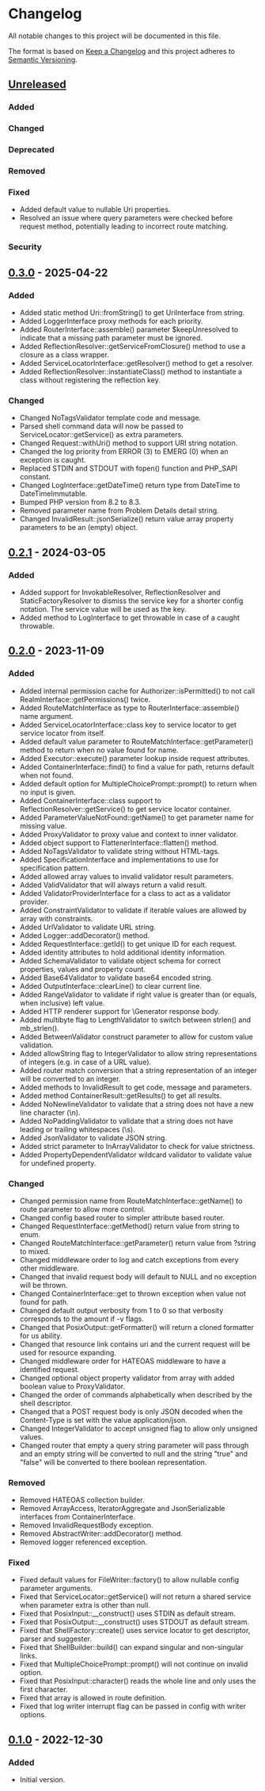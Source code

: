 # Changelog

All notable changes to this project will be documented in this file.

The format is based on [Keep a Changelog](http://keepachangelog.com/en/1.0.0/) and this project adheres to
[Semantic Versioning](http://semver.org/spec/v2.0.0.html).

## [Unreleased]

### Added

### Changed

### Deprecated

### Removed

### Fixed

- Added default value to nullable Uri properties.
- Resolved an issue where query parameters were checked before request method, potentially leading to incorrect route
  matching.

### Security

## [0.3.0] - 2025-04-22

### Added

- Added static method Uri::fromString() to get UriInterface from string.
- Added LoggerInterface proxy methods for each priority.
- Added RouterInterface::assemble() parameter $keepUnresolved to indicate that a missing path parameter must be ignored.
- Added ReflectionResolver::getServiceFromClosure() method to use a closure as a class wrapper.
- Added ServiceLocatorInterface::getResolver() method to get a resolver.
- Added ReflectionResolver::instantiateClass() method to instantiate a class without registering the reflection key.

### Changed

- Changed NoTagsValidator template code and message.
- Parsed shell command data will now be passed to ServiceLocator::getService() as extra parameters.
- Changed Request::withUri() method to support URI string notation.
- Changed the log priority from ERROR (3) to EMERG (0) when an exception is caught.
- Replaced STDIN and STDOUT with fopen() function and PHP_SAPI constant.
- Changed LogInterface::getDateTime() return type from DateTime to DateTimeImmutable.
- Bumped PHP version from 8.2 to 8.3.
- Removed parameter name from Problem Details detail string.
- Changed InvalidResult::jsonSerialize() return value array property parameters to be an (empty) object.

## [0.2.1] - 2024-03-05

### Added

- Added support for InvokableResolver, ReflectionResolver and StaticFactoryResolver to dismiss the service key for a
  shorter config notation. The service value will be used as the key.
- Added method to LogInterface to get throwable in case of a caught throwable.

## [0.2.0] - 2023-11-09

### Added

- Added internal permission cache for Authorizer::isPermitted() to not call RealmInterface::getPermissions() twice.
- Added RouteMatchInterface as type to RouterInterface::assemble() name argument.
- Added ServiceLocatorInterface::class key to service locator to get service locator from itself.
- Added default value parameter to RouteMatchInterface::getParameter() method to return when no value found for name.
- Added Executor::execute() parameter lookup inside request attributes.
- Added ContainerInterface::find() to find a value for path, returns default when not found.
- Added default option for MultipleChoicePrompt::prompt() to return when no input is given.
- Added ContainerInterface::class support to ReflectionResolver::getService() to get service locator container.
- Added ParameterValueNotFound::getName() to get parameter name for missing value.
- Added ProxyValidator to proxy value and context to inner validator.
- Added object support to FlattenerInterface::flatten() method.
- Added NoTagsValidator to validate string without HTML-tags.
- Added SpecificationInterface and implementations to use for specification pattern.
- Added allowed array values to invalid validator result parameters.
- Added ValidValidator that will always return a valid result.
- Added ValidatorProviderInterface for a class to act as a validator provider.
- Added ConstraintValidator to validate if iterable values are allowed by array with constraints.
- Added UrlValidator to validate URL string.
- Added Logger::addDecorator() method.
- Added RequestInterface::getId() to get unique ID for each request.
- Added identity attributes to hold additional identity information.
- Added SchemaValidator to validate object schema for correct properties, values and property count.
- Added Base64Validator to validate base64 encoded string.
- Added OutputInterface::clearLine() to clear current line.
- Added RangeValidator to validate if right value is greater than (or equals, when inclusive) left value.
- Added HTTP renderer support for \Generator response body.
- Added multibyte flag to LengthValidator to switch between strlen() and mb_strlen().
- Added BetweenValidator construct parameter to allow for custom value validation.
- Added allowString flag to IntegerValidator to allow string representations of integers (e.g. in case of a URL value).
- Added router match conversion that a string representation of an integer will be converted to an integer.
- Added methods to InvalidResult to get code, message and parameters.
- Added method ContainerResult::getResults() to get all results.
- Added NoNewlineValidator to validate that a string does not have a new line character (\n).
- Added NoPaddingValidator to validate that a string does not have leading or trailing whitespaces (\s).
- Added JsonValidator to validate JSON string.
- Added strict parameter to InArrayValidator to check for value strictness.
- Added PropertyDependentValidator wildcard validator to validate value for undefined property.

### Changed

- Changed permission name from RouteMatchInterface::getName() to route parameter to allow more control.
- Changed config based router to simpler attribute based router.
- Changed RequestInterface::getMethod() return value from string to enum.
- Changed RouteMatchInterface::getParameter() return value from ?string to mixed.
- Changed middleware order to log and catch exceptions from every other middleware.
- Changed that invalid request body will default to NULL and no exception will be thrown.
- Changed ContainerInterface::get to thrown exception when value not found for path.
- Changed default output verbosity from 1 to 0 so that verbosity corresponds to the amount if -v flags.
- Changed that PosixOutput::getFormatter() will return a cloned formatter for us ability.
- Changed that resource link contains uri and the current request will be used for resource expanding.
- Changed middleware order for HATEOAS middleware to have a identified request.
- Changed optional object property validator from array with added boolean value to ProxyValidator.
- Changed the order of commands alphabetically when described by the shell descriptor.
- Changed that a POST request body is only JSON decoded when the Content-Type is set with the value application/json.
- Changed IntegerValidator to accept unsigned flag to allow only unsigned values.
- Changed router that empty a query string parameter will pass through and an empty string will be converted to null and
  the string "true" and "false" will be converted to there boolean representation.

### Removed

- Removed HATEOAS collection builder.
- Removed ArrayAccess, IteratorAggregate and JsonSerializable interfaces from ContainerInterface.
- Removed InvalidRequestBody exception.
- Removed AbstractWriter::addDecorator() method.
- Removed logger referenced exception.

### Fixed

- Fixed default values for FileWriter::factory() to allow nullable config parameter arguments.
- Fixed that ServiceLocator::getService() will not return a shared service when parameter extra is other than null.
- Fixed that PosixInput::__construct() uses STDIN as default stream.
- Fixed that PosixOutput::__construct() uses STDOUT as default stream.
- Fixed that ShellFactory::create() uses service locator to get descriptor, parser and suggester.
- Fixed that ShellBuilder::build() can expand singular and non-singular links.
- Fixed that MultipleChoicePrompt::prompt() will not continue on invalid option.
- Fixed that PosixInput::character() reads the whole line and only uses the first character.
- Fixed that array is allowed in route definition.
- Fixed that log writer interrupt flag can be passed in config with writer options.

## [0.1.0] - 2022-12-30

### Added

- Initial version.

[unreleased]: https://github.com/extendssoftware/exa-php/compare/0.2.0...HEAD

[0.3.0]: https://github.com/extendssoftware/exa-php/commits/0.3.0

[0.2.1]: https://github.com/extendssoftware/exa-php/commits/0.2.1

[0.2.0]: https://github.com/extendssoftware/exa-php/commits/0.2.0

[0.1.0]: https://github.com/extendssoftware/exa-php/commits/0.1.0
